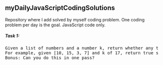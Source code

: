 ## myDailyJavaScriptCodingSolutions

Repository where I add solved by myself coding problem. 
One coding problem per day is the goal.
JavaScript code only. 

##### Task 1: 
    
<pre>Given a list of numbers and a number k, return whether any two numbers from the list add up to k.
For example, given [10, 15, 3, 7] and k of 17, return true since 10 + 7 is 17.
Bonus: Can you do this in one pass? </pre>

